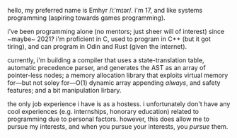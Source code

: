 hello, my preferred name is Emhyr /iːˈmɪər/. i'm 17, and like systems programming (aspiring towards games programming).

i've been programming alone (no mentors; just sheer will of interest) since ~maybe~ 2021? i'm proficient in C, used to program in C++ (but it got tiring), and can program in Odin and Rust (given the internet).

currently, i'm building a compiler that uses a state-translation table, automatic precedence parser, and generates the AST as an array of pointer-less nodes; a memory allocation library that exploits virtual memory for—but not soley for—O(1) dynamic array appending _always_, and safety features; and a bit manipulation lirbary.

the only job experience i have is as a hostess. i unfortunately don't have any cool experiences (e.g. internships, honorary education) related to programming due to personal factors. however, this does allow me to pursue my interests, and when you pursue your interests, you _pursue_ them. 
